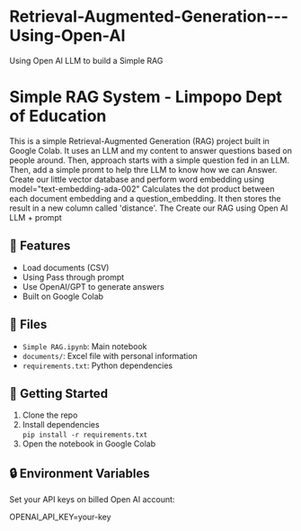 # Retrieval-Augmented-Generation---Using-Open-AI
Using Open AI LLM to build a Simple RAG


# Simple RAG System - Limpopo Dept of Education

This is a simple Retrieval-Augmented Generation (RAG) project built in Google Colab. It uses an LLM and my content to answer questions based on people around.
Then, approach starts with a simple question fed in an LLM.
Then, add a simple promt to help thre LLM to know how we can Answer.
Create our little vector database and perform word embedding using model="text-embedding-ada-002"
Calculates the dot product between each document embedding and a question_embedding. It then stores the result in a new column called 'distance'.
The Create our RAG using Open AI LLM + prompt


## 🔧 Features

- Load documents (CSV)
- Using Pass through prompt
- Use OpenAI/GPT to generate answers
- Built on Google Colab

## 📁 Files

- `Simple RAG.ipynb`: Main notebook
- `documents/`: Excel file with personal information
- `requirements.txt`: Python dependencies

## 🚀 Getting Started

1. Clone the repo
2. Install dependencies  
   `pip install -r requirements.txt`
3. Open the notebook in Google Colab

## 🔒 Environment Variables

Set your API keys on billed Open AI account:

OPENAI_API_KEY=your-key


